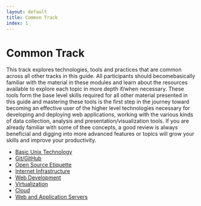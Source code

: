 ```yaml
---
layout: default
title: Common Track
index: 1
---
```


Common Track
============

This track explores technologies, tools and practices that are common across all other tracks in this guide. All participants should becomebasically familiar with the material in these modules and learn about the resources available to explore each topic in more depth if/when necessary. These tools form the base level skills required for all other material presented in this guide and mastering these tools is the first step in the journey toward becoming an effective user of the higher level technologies necessary for developing and deploying web applications, working with the various kinds of data collection, analysis and presentation/visualization tools. If you are already familiar with some of thee concepts, a good review is always beneficial and digging into more advanced features or topics will grow your skills and improve your productivity. 

* <a href='{{ site.baseurl }}/modules/unix/'>Basic Unix Technology</a>
* <a href='{{ site.baseurl }}/modules/git/'>Git/GitHub</a>
* <a href='{{ site.baseurl }}/modules/etiquette/'>Open Source Etiquette</a>
* <a href='{{ site.baseurl }}/modules/internet/'>Internet Infrastructure</a>
* <a href='{{ site.baseurl }}/modules/web_dev/'>Web Development</a>
* <a href='{{ site.baseurl }}/modules/virtualization/'>Virtualization</a>
* <a href='{{ site.baseurl }}/modules/cloud/'>Cloud</a>
* <a href='{{ site.baseurl }}/modules/web_servers/'>Web and Application Servers</a>
